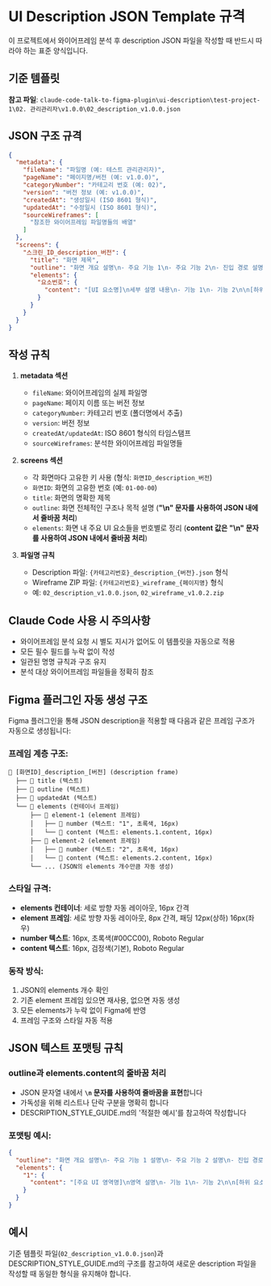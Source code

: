# UI Description JSON Template 규격

이 프로젝트에서 와이어프레임 분석 후 description JSON 파일을 작성할 때 반드시 따라야 하는 표준 양식입니다.

## 기준 템플릿

**참고 파일**: `claude-code-talk-to-figma-plugin\ui-description\test-project-1\02. 관리관리자\v1.0.0\02_description_v1.0.0.json`

## JSON 구조 규격

```json
{
  "metadata": {
    "fileName": "파일명 (예: 테스트 관리관리자)",
    "pageName": "페이지명/버전 (예: v1.0.0)",
    "categoryNumber": "카테고리 번호 (예: 02)",
    "version": "버전 정보 (예: v1.0.0)",
    "createdAt": "생성일시 (ISO 8601 형식)",
    "updatedAt": "수정일시 (ISO 8601 형식)",
    "sourceWireframes": [
      "참조한 와이어프레임 파일명들의 배열"
    ]
  },
  "screens": {
    "스크린_ID_description_버전": {
      "title": "화면 제목",
      "outline": "화면 개요 설명\n- 주요 기능 1\n- 주요 기능 2\n- 진입 경로 설명",
      "elements": {
        "요소번호": {
          "content": "[UI 요소명]\n세부 설명 내용\n- 기능 1\n- 기능 2\n\n[하위 요소명]\n- 상세 동작 설명"
        }
      }
    }
  }
}
```

## 작성 규칙

1. **metadata 섹션**
   - `fileName`: 와이어프레임의 실제 파일명
   - `pageName`: 페이지 이름 또는 버전 정보
   - `categoryNumber`: 카테고리 번호 (폴더명에서 추출)
   - `version`: 버전 정보
   - `createdAt/updatedAt`: ISO 8601 형식의 타임스탬프
   - `sourceWireframes`: 분석한 와이어프레임 파일명들

2. **screens 섹션**
   - 각 화면마다 고유한 키 사용 (형식: `화면ID_description_버전`)
   - `화면ID`: 화면의 고유한 번호 (예: `01-00-00`)
   - `title`: 화면의 명확한 제목
   - `outline`: 화면 전체적인 구조나 목적 설명 (**"\n" 문자를 사용하여 JSON 내에서 줄바꿈 처리**)
   - `elements`: 화면 내 주요 UI 요소들을 번호별로 정리 (**content 값은 "\n" 문자를 사용하여 JSON 내에서 줄바꿈 처리**)

3. **파일명 규칙**
   - Description 파일: `{카테고리번호}_description_{버전}.json` 형식
   - Wireframe ZIP 파일: `{카테고리번호}_wireframe_{페이지명}` 형식
   - 예: `02_description_v1.0.0.json`, `02_wireframe_v1.0.2.zip`

## Claude Code 사용 시 주의사항

- 와이어프레임 분석 요청 시 별도 지시가 없어도 이 템플릿을 자동으로 적용
- 모든 필수 필드를 누락 없이 작성
- 일관된 명명 규칙과 구조 유지
- 분석 대상 와이어프레임 파일들을 정확히 참조

## Figma 플러그인 자동 생성 구조

Figma 플러그인을 통해 JSON description을 적용할 때 다음과 같은 프레임 구조가 자동으로 생성됩니다:

### 프레임 계층 구조:
```
📁 [화면ID]_description_[버전] (description frame)
  ├── 📄 title (텍스트)
  ├── 📄 outline (텍스트)  
  ├── 📄 updatedAt (텍스트)
  └── 📁 elements (컨테이너 프레임)
      ├── 📁 element-1 (element 프레임)
      │   ├── 📄 number (텍스트: "1", 초록색, 16px)
      │   └── 📄 content (텍스트: elements.1.content, 16px)
      ├── 📁 element-2 (element 프레임)
      │   ├── 📄 number (텍스트: "2", 초록색, 16px)
      │   └── 📄 content (텍스트: elements.2.content, 16px)
      └── ... (JSON의 elements 개수만큼 자동 생성)
```

### 스타일 규격:
- **elements 컨테이너**: 세로 방향 자동 레이아웃, 16px 간격
- **element 프레임**: 세로 방향 자동 레이아웃, 8px 간격, 패딩 12px(상하) 16px(좌우)
- **number 텍스트**: 16px, 초록색(#00CC00), Roboto Regular
- **content 텍스트**: 16px, 검정색(기본), Roboto Regular

### 동작 방식:
1. JSON의 elements 개수 확인
2. 기존 element 프레임 있으면 재사용, 없으면 자동 생성
3. 모든 elements가 누락 없이 Figma에 반영
4. 프레임 구조와 스타일 자동 적용

## JSON 텍스트 포맷팅 규칙

### outline과 elements.content의 줄바꿈 처리
- JSON 문자열 내에서 **`\n` 문자를 사용하여 줄바꿈을 표현**합니다
- 가독성을 위해 리스트나 단락 구분을 명확히 합니다
- DESCRIPTION_STYLE_GUIDE.md의 '적절한 예시'를 참고하여 작성합니다

### 포맷팅 예시:
```json
{
  "outline": "화면 개요 설명\n- 주요 기능 1 설명\n- 주요 기능 2 설명\n- 진입 경로나 특징 설명",
  "elements": {
    "1": {
      "content": "[주요 UI 영역명]\n영역 설명\n- 기능 1\n- 기능 2\n\n[하위 요소명]\n- 세부 동작 설명\n- 조건부 동작 설명"
    }
  }
}
```

## 예시

기준 템플릿 파일(`02_description_v1.0.0.json`)과 DESCRIPTION_STYLE_GUIDE.md의 구조를 참고하여 새로운 description 파일을 작성할 때 동일한 형식을 유지해야 합니다.